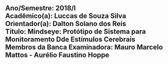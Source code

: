 Ano/Semestre: 2018/I  
Acadêmico(a): Luccas de Souza Silva	Orientador(a): Dalton Solano dos Reis  
Título: Mindseye: Protótipo de Sistema para Monitoramento Dde Estímulos Cerebrais    
Membros da Banca Examinadora: Mauro Marcelo Mattos - Aurélio Faustino Hoppe  
----
